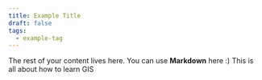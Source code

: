 ```yaml
---
title: Example Title
draft: false
tags:
  - example-tag
---
```

 
The rest of your content lives here. You can use **Markdown** here :)
This is all about how to learn GIS